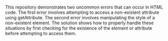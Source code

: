 This repository demonstrates two uncommon errors that can occur in HTML code. The first error involves attempting to access a non-existent attribute using getAttribute.  The second error involves manipulating the style of a non-existent element.  The solution shows how to properly handle these situations by first checking for the existence of the element or attribute before attempting to access them.